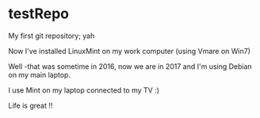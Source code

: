 # testRepo
My first git repository; yah

Now I've installed LinuxMint on my work computer (using Vmare on Win7)

Well -that was sometime in 2016, now we are in 2017 and I'm using Debian
on my main laptop.

I use Mint on my laptop connected to my TV :)

Life is great !!

